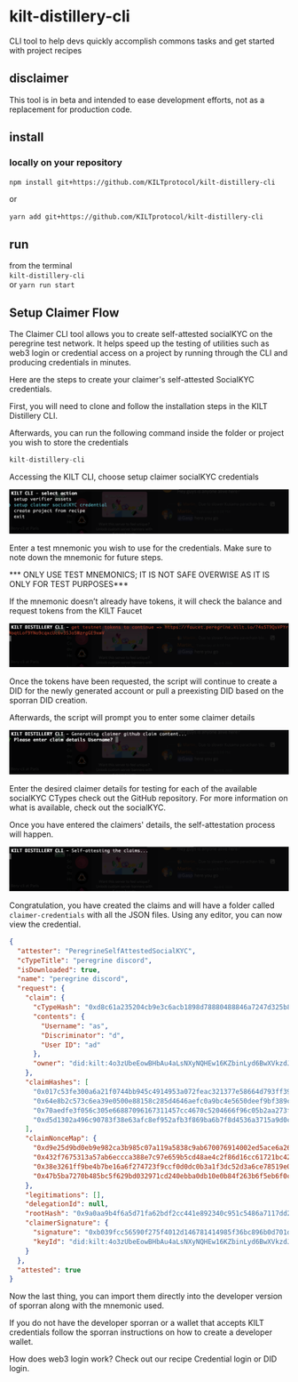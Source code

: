 # kilt-distillery-cli
CLI tool to help devs quickly accomplish commons tasks and get started with project recipes

## disclaimer
This tool is in beta and intended to ease development efforts, not as a replacement for production code. 

## install
### locally on your repository
`npm install git+https://github.com/KILTprotocol/kilt-distillery-cli`  

or

`yarn add git+https://github.com/KILTprotocol/kilt-distillery-cli`  
 

## run
from the terminal  
`kilt-distillery-cli`  
or 
`yarn run start`

## Setup Claimer Flow

The Claimer CLI tool allows you to create self-attested socialKYC on the peregrine test network. It helps speed up the testing of utilities such as web3 login or credential access on a project by running through the CLI and producing credentials in minutes.

Here are the steps to create your claimer's self-attested SocialKYC credentials.

First, you will need to clone and follow the installation steps in the KILT Distillery CLI. 

Afterwards, you can run the following command inside the folder or project you wish to store the credentials

```js
kilt-distillery-cli
```

Accessing the KILT CLI, choose setup claimer socialKYC credentials

![](./public/img/selectClaimerAction.png)

Enter a test mnemonic you wish to use for the credentials. Make sure to note down the mnemonic for future steps.

 *** ONLY USE TEST MNEMONICS; IT IS NOT SAFE OVERWISE AS IT IS ONLY FOR TEST PURPOSES***

If the mnemonic doesn’t already have tokens, it will check the balance and request tokens from the KILT Faucet

![](./public/img/requestingFunds.png)

Once the tokens have been requested, the script will continue to create a DID for the newly generated account or pull a preexisting DID based on the sporran DID creation.

Afterwards, the script will prompt you to enter some claimer details

![](./public/img/enteringClaimerDetails.png)

Enter the desired claimer details for testing for each of the available socialKYC CTypes check out the GitHub repository. For more information on what is available, check out the socialKYC. 

Once you have entered the claimers' details, the self-attestation process will happen.

![](./public/img/claimerSelfAttesting.png)

Congratulation, you have created the claims and will have a folder called `claimer-credentials` with all the JSON files. Using any editor, you can now view the credential.

```JSON
{
  "attester": "PeregrineSelfAttestedSocialKYC",
  "cTypeTitle": "peregrine discord",
  "isDownloaded": true,
  "name": "peregrine discord",
  "request": {
    "claim": {
      "cTypeHash": "0xd8c61a235204cb9e3c6acb1898d78880488846a7247d325b833243b46d923abe",
      "contents": {
        "Username": "as",
        "Discriminator": "d",
        "User ID": "ad"
      },
      "owner": "did:kilt:4o3zUbeEowBHbAu4aLsNXyNQHEw16KZbinLyd6BwXVkzdJKn"
    },
    "claimHashes": [
      "0x017c53fe300a6a21f0744bb945c4914953a072feac321377e58664d793ff397c",
      "0x64e8b2c573c6ea39e0500e88158c285d4646aefc0a9bc4e5650deef9bf389c50",
      "0x70aedfe3f056c305e66887096167311457cc4670c5204666f96c05b2aa273f71",
      "0xd5d1302a496c90783f38e63afc8ef952afb3f869ba6b7f8d4536a3715a9d0c38"
    ],
    "claimNonceMap": {
      "0xd9e25d9bd0eb9e982ca3b985c07a119a5838c9ab670076914002ed5ace6a2604": "f7b9ab2a-4d09-4dae-8c25-214d68574d13",
      "0x432f7675313a57ab6eccca388e7c97e659b5cd48ae4c2f86d16cc61721bc426a": "e2059d2e-5c8b-42e5-be61-d4809c027bac",
      "0x38e3261ff9be4b7be16a6f274723f9ccf0d0dc0b3a1f3dc52d3a6ce78519e0a2": "11892da5-f1e5-4652-a76e-5f7d0b8058ae",
      "0x47b5ba7270b485bc5f629bd032971cd240ebba0db10e0b84f263b6f5eb6f0ce5": "bd227dc4-1d82-4ab7-b1ca-6ae75b986f88"
    },
    "legitimations": [],
    "delegationId": null,
    "rootHash": "0x9a0aa9b4f6a5d71fa62bdf2cc441e892340c951c5486a7117dd2dd1245caa3cc",
    "claimerSignature": {
      "signature": "0xb039fcc56590f275f4012d146781414985f36bc896b0d701d1acff9503db3f5dc937e9f9f2c81256995937ada7f99c0db44c85249006dabe01b6dad2e9da8e88",
      "keyId": "did:kilt:4o3zUbeEowBHbAu4aLsNXyNQHEw16KZbinLyd6BwXVkzdJKn#0x5e7ea14081452641c4970081552f774d4b2495ce918ddc0e35fd50735e5d7e1c"
    }
  },
  "attested": true
}
```

Now the last thing, you can import them directly into the developer version of sporran along with the mnemonic used.

If you do not have the developer sporran or a wallet that accepts KILT credentials follow the sporran instructions on how to create a developer wallet. 

How does web3 login work? Check out our recipe Credential login or DID login.
